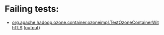 # Failing tests: 

 * [org.apache.hadoop.ozone.container.ozoneimpl.TestOzoneContainerWithTLS](hadoop-ozone/integration-test/org.apache.hadoop.ozone.container.ozoneimpl.TestOzoneContainerWithTLS.txt) ([output](hadoop-ozone/integration-test/org.apache.hadoop.ozone.container.ozoneimpl.TestOzoneContainerWithTLS-output.txt))
